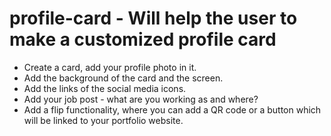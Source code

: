 # profile-card - Will help the user to make a customized profile card

- Create a card, add your profile photo in it.
- Add the background of the card and the screen.
- Add the links of the social media icons.
- Add your job post - what are you working as and where?
- Add a flip functionality, where you can add a QR code or a button which will be linked to your portfolio website.
